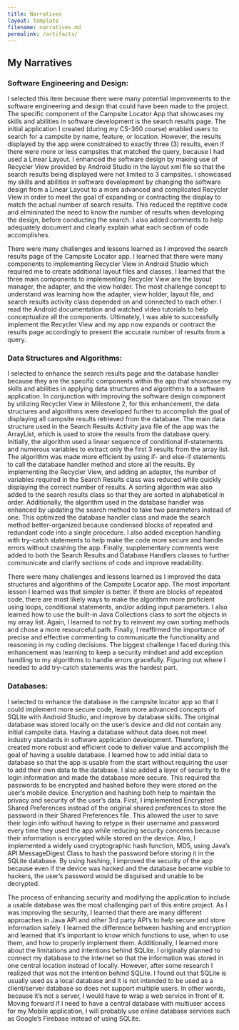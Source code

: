 ```yaml
---
title: Narratives
layout: template
filename: narratives.md
permalink: /artifacts/
---
```


## My Narratives
### Software Engineering and Design:
I selected this item because there were many potential improvements to the software engineering and design that could have been made to the project. The specific component of the Campsite Locator App that showcases my skills and abilities in software development is the search results page. The initial application I created (during my CS-360 course) enabled users to search for a campsite by name, feature, or location. However, the results displayed by the app were constrained to exactly three (3) results, even if there were more or less campsites that matched the query, because I had used a Linear Layout. I enhanced the software design by making use of Recycler View provided by Android Studio in the layout xml file so that the search results being displayed were not limited to 3 campsites. I showcased my skills and abilities in software development by changing the software design from a Linear Layout to a more advanced and complicated Recycler View in order to meet the goal of expanding or contracting the display to match the actual number of search results. This reduced the reptitive code and elmininated the need to know the number of results when developing the design, before conducting the search. I also added comments to help adequately document and clearly explain what each section of code accomplishes.

There were many challenges and lessons learned as I improved the search results page of the Campsite Locator app. I learned that there were many components to implementing Recycler View in Android Studio which required me to create additional layout files and classes. I learned that the three main components to implementing Recycler View are the layout manager, the adapter, and the view holder. The most challenge concept to understand was learning how the adapter, view holder, layout file, and search results activity class depended on and connected to each other. I read the Android documentation and watched video tutorials to help conceptualize all the components. Ultimately, I was able to successfully implement the Recycler View and my app now expands or contract the results page accordingly to present the accurate number of results from a query.


### Data Structures and Algorithms:
I selected to enhance the search results page and the database handler because they are the specific components within the app that showcase my skills and abilities in applying data structures and algorithms to a software application.
In conjunction with improving the software design component by utilizing Recycler View in Milestone 2, for this enhancement, the data structures and algorithms were developed further to accomplish the goal of displaying all campsite results retrieved from the database. The main data structure used in the Search Results Activity java file of the app was the ArrayList, which is used to store the results from the database query. Initially, the algorithm used a linear sequence of conditional if-statements and numerous variables to extract only the first 3 results from the array list. The algorithm was made more efficient by using if- and else-if statements to call the database handler method and store all the results. By implementing the Recycler View, and adding an adapter, the number of variables required in the Search Results class was reduced while quickly displaying the correct number of results. A sorting algorithm was also added to the search results class so that they are sorted in alphabetical in order.
Additionally, the algorithm used in the database handler was enhanced by updating the search method to take two parameters instead of one. This optimized the database handler class and made the search method better-organized because condensed blocks of repeated and redundant code into a single procedure. I also added exception handling with try-catch statements to help make the code more secure and handle errors without crashing the app. Finally, supplementary comments were added to both the Search Results and Database Handlers classes to further communicate and clarify sections of  code and improve readability.

There were many challenges and lessons learned as I improved the data structures and algorithms of the Campsite Locator app. The most important lesson I learned was that simpler is better. If there are blocks of repeated code, there are most likely ways to make the algorithm more proficient using loops, conditional statements, and/or adding input parameters. I also learned how to use the built-in Java Collections class to sort the objects in my array list. Again, I learned to not try to reinvent my own sorting methods and chose a more resourceful path. Finally, I reaffirmed the importance of precise and effective commenting to communicate the functionality and reasoning in my coding decisions. The biggest challenge I faced during this enhancement was learning to keep a security mindset and add exception handling to my algorithms to handle errors gracefully. Figuring out where I needed to add try-catch statements was the hardest part.


### Databases:
I selected to enhance the database in the campsite locator app so that I could implement more secure code, learn more advanced concepts of SQLite with Android Studio, and improve by database skills. The original database was stored locally on the user’s device and did not contain any initial campsite data. Having a database without data does not meet industry standards in software application development. Therefore, I created more robust and efficient code to deliver value and accomplish the  goal of having a usable database. I learned how to add initial data to database so that the app is usable from the start without requiring the user to add their own data to the database. I also added a layer of security to the login information and made the database more secure. This required the passwords to be encrypted and hashed before they were stored on the user’s mobile device. Encryption and hashing both help to maintain the privacy and security of the user’s data. First, I implemented Encrypted Shared Preferences instead of the original shared preferences to store the password in their Shared Preferences file. This allowed the user to save their login info without having to retype in their username and password every time they used the app while reducing security concerns because their information is encrypted while stored on the device. Also, I implemented a widely used cryptographic hash function, MD5, using Java’s API MessageDigest Class to hash the password before storing it in the SQLite database. By using hashing, I improved the security of the app because even if the device was hacked and the database became visible to hackers, the user’s password would be disguised and unable to be decrypted.

The process of enhancing security and modifying the application to include a usable database was the most challenging part of this entire project. As I was improving the security, I learned that there are many different approaches in Java API and other 3rd party API’s to help secure and store information safely. I learned the difference between hashing and encryption and learned that it’s important to know which functions to use, when to use them, and how to properly implement them. Additionally, I learned more about the limitations and intentions behind SQLite. I originally planned to connect my database to the internet so that the information was stored in one central location instead of locally. However, after some research I realized that was not the intention behind SQLite. I found out that SQLite is usually used as a local database and it is not intended to be used as a client/server database so does not support multiple users. In other words, because it’s not a server, I would have to wrap a web service in front of it. Moving forward if I need to have a central database with multiuser access for my Mobile application,  I will probably use online database services such as Google’s Firebase instead of using SQLite.
